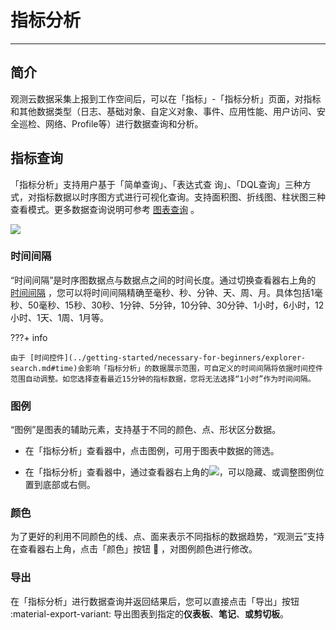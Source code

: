 # 指标分析
---

## 简介

观测云数据采集上报到工作空间后，可以在「指标」-「指标分析」页面，对指标和其他数据类型（日志、基础对象、自定义对象、事件、应用性能、用户访问、安全巡检、网络、Profile等）进行数据查询和分析。

## 指标查询

「指标分析」支持用户基于「简单查询」、「表达式查 询」、「DQL查询」三种方式，对指标数据以时序图方式进行可视化查询。支持面积图、折线图、柱状图三种查看模式。更多数据查询说明可参考 [图表查询](../scene/visual-chart/chart-query.md#query) 。

![](img/4.changelog_1.2.png)



### 时间间隔

“时间间隔”是时序图数据点与数据点之间的时间长度。通过切换查看器右上角的 [时间间隔](../scene/visual-chart/timeseries-chart.md#advanced-setting) ，您可以将时间间隔精确至毫秒、秒、分钟、天、周、月。具体包括1毫秒、50毫秒、15秒、30秒、1分钟、5分钟，10分钟、30分钟、1小时，6小时，12小时、1天、1周、1月等。

???+ info

    由于 [时间控件](../getting-started/necessary-for-beginners/explorer-search.md#time)会影响「指标分析」的数据展示范围，可自定义的时间间隔将依据时间控件范围自动调整。如您选择查看最近15分钟的指标数据，您将无法选择“1小时”作为时间间隔。




### 图例

“图例”是图表的辅助元素，支持基于不同的颜色、点、形状区分数据。

- 在「指标分析」查看器中，点击图例，可用于图表中数据的筛选。

- 在「指标分析」查看器中，通过查看器右上角的![](img/icon1.png)，可以隐藏、或调整图例位置到底部或右侧。



### 颜色

为了更好的利用不同颜色的线、点、面来表示不同指标的数据趋势，“观测云”支持在查看器右上角，点击「颜色」按钮 :art: ，对图例颜色进行修改。

### 导出

在「指标分析」进行数据查询并返回结果后，您可以直接点击「导出」按钮 :material-export-variant: 导出图表到指定的**仪表板**、**笔记**、**或剪切板**。

